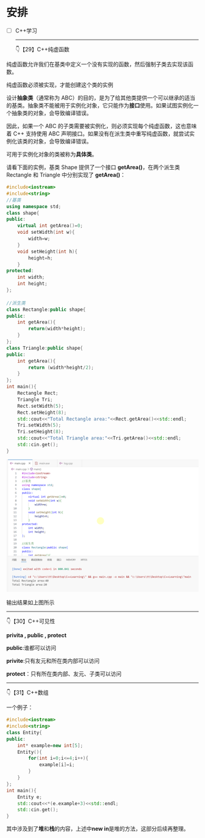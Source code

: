 # 安排

- [ ] C++学习

  ---

  👇【29】C++纯虚函数

纯虚函数允许我们在基类中定义一个没有实现的函数，然后强制子类去实现该函数。

纯虚函数必须被实现，才能创建这个类的实例

设计**抽象类**（通常称为 ABC）的目的，是为了给其他类提供一个可以继承的适当的基类。抽象类不能被用于实例化对象，它只能作为**接口**使用。如果试图实例化一个抽象类的对象，会导致编译错误。

因此，如果一个 ABC 的子类需要被实例化，则必须实现每个纯虚函数，这也意味着 C++ 支持使用 ABC 声明接口。如果没有在派生类中重写纯虚函数，就尝试实例化该类的对象，会导致编译错误。

可用于实例化对象的类被称为**具体类**。

请看下面的实例，基类 Shape 提供了一个接口 **getArea()**，在两个派生类 Rectangle 和 Triangle 中分别实现了 **getArea()**：

```C++
#include<iostream>
#include<string>
//基类
using namespace std;
class shape{
public:
    virtual int getArea()=0;
    void setWidth(int w){
        width=w;
    }
    void setHeight(int h){
        height=h;
    }
protected:
    int width;
    int height;
};

//派生类
class Rectangle:public shape{
public:
    int getArea(){
        return(width*height);
    }
};
class Triangle:public shape{
public:
    int getArea(){
        return (width*height/2);
    }
};
int main(){
    Rectangle Rect;
    Triangle Tri;
    Rect.setWidth(5);
    Rect.setHeight(8);
    std::cout<<"Total Rectangle area:"<<Rect.getArea()<<std::endl;
    Tri.setWidth(5);
    Tri.setHeight(8);
    std::cout<<"Total Triangle area:"<<Tri.getArea()<<std::endl;
    std::cin.get();
}
```

![image-20241214145440618](image/12.14/image-20241214145440618.png)

输出结果如上图所示

---

👇【30】C++可见性

**privita , public , protect**

**public**:谁都可以访问

**privite**:只有友元和所在类内部可以访问

**protect**：只有所在类内部、友元、子类可以访问 

---

👇【31】C++数组

一个例子：

```C++
#include<iostream>
#include<string>
class Entity{
public:
    int* example=new int[5];
    Entity(){
        for(int i=0;i<=4;i++){
            example[i]=i;
        }
    }
};
int main(){
    Entity e;
    std::cout<<*(e.example+3)<<std::endl;
    std::cin.get();
}
```

其中涉及到了**堆**和**栈**的内容，上述中**new in**是堆的方法，这部分后续再整理。